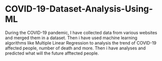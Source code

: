 # COVID-19-Dataset-Analysis-Using-ML

During the COVID-19 pandemic, I have collected data from various websites and merged them in a dataset.
Then i have used machine learning algorithms like Multiple Linear Regression to analysis the trend of COVID-19 affected people, number of death and more.
Then i have analyses and predicted what will the future afftected people. 
